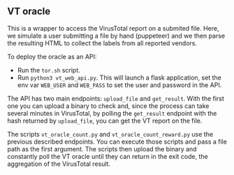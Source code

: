## VT oracle

This is a wrapper to access the VirusTotal report on a submited file. Here, we simulate a user submitting a file by hand (puppeteer) and we then parse the resulting HTML to collect the labels from all reported vendors.

To deploy the oracle as an API:
- Run the `tor.sh` script.
- Run `python3 vt_web_api.py`. This will launch a flask application, set the env var `WEB_USER` and `WEB_PASS` to set the user and password in the API.

The API has two main endpoints: `upload_file` and `get_result`. With the first one you can upload a binary to check and, since the process can take several minutes in VirusTotal, by polling the `get_result` endpoint with the hash returned by `upload_file`, you can get the VT report on the file.


The scripts `vt_oracle_count.py` and `vt_oracle_count_reward.py` use the previous described endpoints. You can execute those scripts and pass a file path as the first argument. The scripts then upload the binary and constantly poll the VT oracle until they can return in the exit code, the aggregation of the VirusTotal result.
